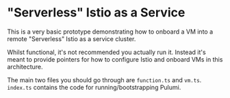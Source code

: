 # "Serverless" Istio as a Service

This is a very basic prototype demonstrating how to onboard a VM into a remote "Serverless" Istio as a service cluster.

Whilst functional, it's not recommended you actually run it. Instead it's meant to provide pointers for how to configure Istio and onboard VMs in this architecture.

The main two files you should go through are `function.ts` and `vm.ts`. `index.ts` contains the code for running/bootstrapping Pulumi.